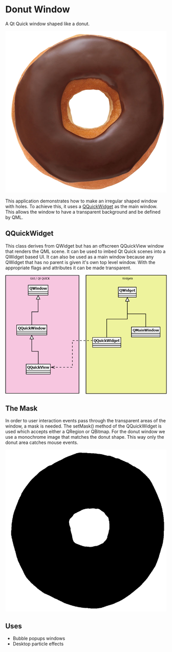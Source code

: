 # Donut Window
A Qt Quick window shaped like a donut.

![donut window](/donut.png)

This application demonstrates how to make an irregular shaped window with holes. To achieve this, it uses a [QQuickWidget](http://doc.qt.io/qt-5/qquickwidget.html) as the main window. This allows the window to have a transparent background and be defined by QML.

## QQuickWidget
This class derives from QWidget but has an offscreen QQuickView window that renders the QML scene. It can be used to imbed Qt Quick scenes into a QWidget based UI. It can also be used as a main window because any QWidget that has no parent is given it's own top level window. With the appropriate flags and attributes it can be made transparent.

![qquickwidget](/diagram.png)

## The Mask
In order to user interaction events pass through the transparent areas of the window, a mask is needed. The setMask() method of the QQuickWidget is used which accepts either a QRegion or QBitmap. For the donut window we use a monochrome image that matches the donut shape. This way only the donut area catches mouse events.

![mask image](/donutmask.png)

## Uses
* Bubble popups windows
* Desktop particle effects

